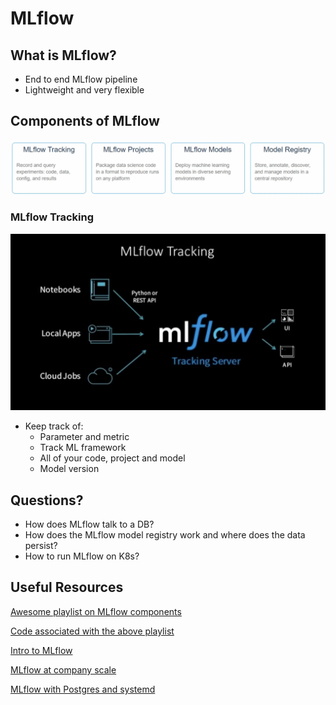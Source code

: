 # MLflow

## What is MLflow?
- End to end MLflow pipeline
- Lightweight and very flexible

## Components of MLflow
![](images/comps2.png)

### MLflow Tracking
![](images/tracking.png)
- Keep track of: 
    -   Parameter and metric
    -   Track ML framework
    -   All of your code, project and model
    -   Model version


## Questions?
- How does MLflow talk to a DB?
- How does the MLflow model registry work and where does the data persist?
- How to run MLflow on K8s?

## Useful Resources
[Awesome playlist on MLflow components](https://www.youtube.com/watch?v=7TPHJUW9xFo&list=PL6qNEZP_yH2mnbtwmvjuL6EmWhcPyaVlg&ab_channel=IsaacReisIsaacReis)

[Code associated with the above playlist](https://github.com/Isaac4real/MLflow_Experiment)

[Intro to MLflow](https://www.youtube.com/watch?v=6uZcWqsZ2L4&ab_channel=Databricks)

[MLflow at company scale](https://databricks.com/session_eu20/mlflow-at-company-scale)

[MLflow with Postgres and systemd](https://towardsdatascience.com/setup-mlflow-in-production-d72aecde7fef)
